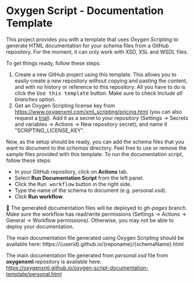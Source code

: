 # Oxygen Script - Documentation Template
This project provides you with a template that uses <i>Oxygen Scripting</i> to generate HTML documentation for your schema files from a GitHub repository.
For the moment, it can only work with XSD, XSL and WSDL files.

To get things ready, follow these steps:
1. Create a new GitHub project using this template. This allows you to easily create a new repository without copying and pasting the content, and with no history or reference to this repository.
   All you have to do is click the <kbd>Use this template</kbd> button. Make sure to check <i>Include all branches</i> option.
2. Get an Oxygen Scripting license key from https://www.oxygenxml.com/xml_scripting/pricing.html (you can also request a [trial](https://www.oxygenxml.com/xml_scripting/register.html)). Add it as a secret to your repository (Settings &#8594; Secrets and variables &#8594; Actions &#8594; New repository secret), and name it "SCRIPTING_LICENSE_KEY".

Now, as the setup should be ready, you can add the schema files that you want to document to the <i>schemas</i> directory.
Feel free to use or remove the sample files provided with this template. To run the documentation script, follow these steps:
- In your GitHub repository, click on <b>Actions</b> tab.
- Select <b>Run Documentation Script</b> from the left panel.
- Click the <kbd>Run workflow</kbd> button in the right side.
- Type the name of the schema to document (e.g. personal.xsd).
- Click <b>Run workflow</b>.

📝 The generated documentation files will be deployed to <i>gh-pages</i> branch. Make sure the workflow has read/write permissions (Settings &#8594; Actions &#8594; General &#8594; Workflow permissions). Otherwise, you may not be able to deploy your documentation.

The main documentation file generated using Oxygen Scripting should be available here:
https://{userid}.github.io/{reponame}/{schemaName}.html

The main documentation file generated from <i>personal.xsd</i> file from <b>oxygenxml</b> repository is available here:
https://oxygenxml.github.io/oxygen-script-documentation-template/personal.html
